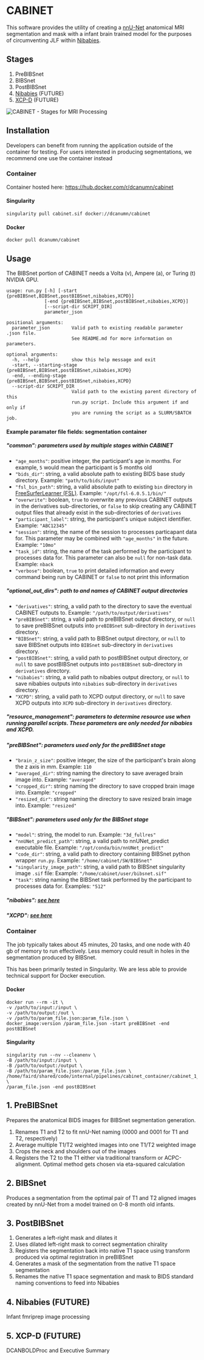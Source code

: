 # CABINET

This software provides the utility of creating a [nnU-Net](https://github.com/MIC-DKFZ/nnUNet) anatomical MRI segmentation and mask with a infant brain trained model for the purposes of circumventing JLF within [Nibabies](https://nibabies.readthedocs.io/en/latest/index.html). 

## Stages

1. PreBIBSnet
2. BIBSnet
3. PostBIBSnet
4. [Nibabies](https://nibabies.readthedocs.io/en/latest/index.html) (FUTURE)
5. [XCP-D](https://xcp-d.readthedocs.io/en/latest/) (FUTURE)

![CABINET - Stages for MRI Processing](https://user-images.githubusercontent.com/102316699/177638055-14894a92-9cb6-4a70-a649-71f61d47f3d6.png)

## Installation

Developers can benefit from running the application outside of the container for testing. For users interested in producing segmentations, we recommend one use the container instead

### Container

Container hosted here: https://hub.docker.com/r/dcanumn/cabinet

#### Singularity

    singularity pull cabinet.sif docker://dcanumn/cabinet

#### Docker

    docker pull dcanumn/cabinet


## Usage

The BIBSnet portion of CABINET needs a Volta (v), Ampere (a), or Turing (t) NVIDIA GPU.


    usage: run.py [-h] [-start {preBIBSnet,BIBSnet,postBIBSnet,nibabies,XCPD}]
                  [-end {preBIBSnet,BIBSnet,postBIBSnet,nibabies,XCPD}]
                  [--script-dir SCRIPT_DIR]
                  parameter_json

    positional arguments:
      parameter_json        Valid path to existing readable parameter .json file.
                            See README.md for more information on parameters.

    optional arguments:
      -h, --help            show this help message and exit
      -start, --starting-stage {preBIBSnet,BIBSnet,postBIBSnet,nibabies,XCPD}
      -end, --ending-stage     {preBIBSnet,BIBSnet,postBIBSnet,nibabies,XCPD}
      --script-dir SCRIPT_DIR
                            Valid path to the existing parent directory of this
                            run.py script. Include this argument if and only if
                            you are running the script as a SLURM/SBATCH job.

#### Example paramater file fields: segmentation container

##### "common": parameters used by multiple stages within CABINET

- `"age_months"`: positive integer, the participant's age in months. For example, `5` would mean the participant is 5 months old
- `"bids_dir"`: string, a valid absolute path to existing BIDS base study directory. Example: `"path/to/bids/input"`
- `"fsl_bin_path"`: string, a valid absolute path to existing `bin` directory in [FreeSurferLearner (FSL)](https://fsl.fmrib.ox.ac.uk/fsl/fslwiki/). Example: `"/opt/fsl-6.0.5.1/bin/"`
- `"overwrite"`: boolean, `true` to overwrite any previous CABINET outputs in the derivatives sub-directories, or `false` to skip creating any CABINET output files that already exist in the sub-directories of `derivatives`
- `"participant_label"`: string, the participant's unique subject identifier. Example: `"ABC12345"`
- `"session"`: string, the name of the session to processes particapant data for. This parameter may be combined with `"age_months"` in the future. Example: `"10mo"`
- `"task_id"`: string, the name of the task performed by the participant to processes data for. This parameter can also be `null` for non-task data. Example: `nback`
- `"verbose"`: boolean, `true` to print detailed information and every command being run by CABINET or `false` to not print this information
   
##### "optional_out_dirs": path to and names of CABINET output directories 
- `"derivatives"`:  string, a valid path to the directory to save the eventual CABINET outputs to. Example: `"/path/to/output/derivatives"`
- `"preBIBSnet"`: string, a valid path to preBIBSnet output directory, or `null` to save preBIBSnet outputs into `preBIBSnet` sub-directory in `derivatives` directory. 
- `"BIBSnet"`: string, a valid path to BIBSnet output directory, or `null` to save BIBSnet outputs into `BIBSnet` sub-directory in `derivatives` directory.
- `"postBIBSnet"`: string, a valid path to postBIBSnet output directory, or `null` to save postBIBSnet outputs into `postBIBSnet` sub-directory in `derivatives` directory.
- `"nibabies"`: string, a valid path to nibabies output directory, or `null` to save nibabies outputs into `nibabies` sub-directory in `derivatives` directory.
- `"XCPD"`: string, a valid path to XCPD output directory, or `null` to save XCPD outputs into `XCPD` sub-directory in `derivatives` directory.

##### "resource_management": parameters to determine resource use when running parallel scripts. These parameters are only needed for nibabies and XCPD.
        
##### "preBIBSnet": parameters used only for the preBIBSnet stage 
- `"brain_z_size"`: positive integer, the size of the participant's brain along the z axis in mm. Example: `110`
- `"averaged_dir"`: string naming the directory to save averaged brain image into. Example: `"averaged"`
- `"cropped_dir"`: string naming the directory to save cropped brain image into. Example: `"cropped"`
- `"resized_dir"`: string naming the directory to save resized brain image into. Example: `"resized"`

##### "BIBSnet": parameters used only for the BIBSnet stage
- `"model"`: string, the model to run. Example: `"3d_fullres"`
- `"nnUNet_predict_path"`: string, a valid path to nnUNet_predict executable file. Example: `"/opt/conda/bin/nnUNet_predict"`
- `"code_dir"`: string, a valid path to directory containing BIBSnet python wrapper `run.py`. Example: `"/home/cabinet/SW/BIBSnet"`
- `"singularity_image_path"`: string, a valid path to BIBSnet singularity image `.sif` file: Example: `"/home/cabinet/user/bibsnet.sif"`
- `"task"`: string naming the BIBSnet task performed by the participant to processes data for. Examples: `"512"`

##### "nibabies": [see here](https://nibabies.readthedocs.io/en/latest/index.html)

##### "XCPD": [see here](https://xcp-d.readthedocs.io/en/latest/)


### Container

The job typically takes about 45 minutes, 20 tasks, and one node with 40 gb of memory to run effectively. Less memory could result in holes in the segmentation produced by BIBSnet.

This has been primarily tested in Singularity. We are less able to provide technical support for Docker execution.

#### Docker

    docker run --rm -it \
    -v /path/to/input:/input \
    -v /path/to/output:/out \
    -v /path/to/param_file.json:param_file.json \
    docker_image:version /param_file.json -start preBIBSnet -end postBIBSnet


#### Singularity

    singularity run --nv --cleanenv \
    -B /path/to/input:/input \
    -B /path/to/output:/output \
    -B /path/to/param_file.json:/param_file.json \
    /home/faird/shared/code/internal/pipelines/cabinet_container/cabinet_1_3_2.sif \
    /param_file.json -end postBIBSnet


## 1. PreBIBSnet

Prepares the anatomical BIDS images for BIBSnet segmentation generation.

1. Renames T1 and T2 to fit nnU-Net naming (0000 and 0001 for T1 and T2, respectively)
2. Average multiple T1/T2 weighted images into one T1/T2 weighted image
3. Crops the neck and shoulders out of the images
4. Registers the T2 to the T1 either via traditional transform or ACPC-alignment. Optimal method gets chosen via eta-squared calculation


## 2. BIBSnet

Produces a segmentation from the optimal pair of T1 and T2 aligned images created by nnU-Net from a model trained on 0-8 month old infants.

## 3. PostBIBSnet

1. Generates a left-right mask and dilates it
2. Uses dilated left-right mask to correct segmentation chirality
3. Registers the segmentation back into native T1 space using transform produced via optimal registration in preBIBSnet
4. Generates a mask of the segmentation from the native T1 space segmentation
5. Renames the native T1 space segmentation and mask to BIDS standard naming conventions to feed into Nibabies


## 4. Nibabies (FUTURE)

Infant fmriprep image processing

## 5. XCP-D (FUTURE)

DCANBOLDProc and Executive Summary
